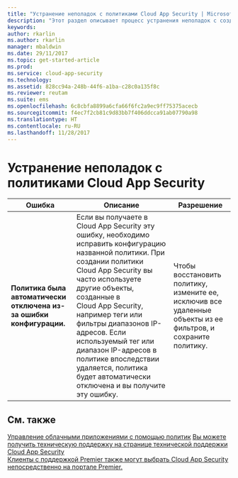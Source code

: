 ```yaml
---
title: "Устранение неполадок с политиками Cloud App Security | Microsoft Docs"
description: "Этот раздел описывает процесс устранения неполадок с созданием политик в Cloud App Security."
keywords: 
author: rkarlin
ms.author: rkarlin
manager: mbaldwin
ms.date: 29/11/2017
ms.topic: get-started-article
ms.prod: 
ms.service: cloud-app-security
ms.technology: 
ms.assetid: 828cc94a-248b-44f6-a1ba-c28c0a135f8c
ms.reviewer: reutam
ms.suite: ems
ms.openlocfilehash: 6c8cbfa8899a6cfa66f6fc2a9ec9ff75375acecb
ms.sourcegitcommit: f4ec7f2cb81c9d83bb7f406ddcca91ab07790a98
ms.translationtype: HT
ms.contentlocale: ru-RU
ms.lasthandoff: 11/28/2017
---
```

# <a name="troubleshooting-cloud-app-security-policies"></a>Устранение неполадок с политиками Cloud App Security

|Ошибка|Описание|Разрешение|
|----|----|----|
| **Политика <policy name> была автоматически отключена из-за ошибки конфигурации.**|Если вы получаете в Cloud App Security эту ошибку, необходимо исправить конфигурацию названной политики. При создании политики Cloud App Security вы часто используете другие объекты, созданные в Cloud App Security, например теги или фильтры диапазонов IP-адресов. Если используемый тег или диапазон IP-адресов в политике впоследствии удаляется, политика будет автоматически отключена и вы получите эту ошибку. |Чтобы восстановить политику, измените ее, исключив все удаленные объекты из ее фильтров, и сохраните политику.|



## <a name="see-also"></a>См. также
[Управление облачными приложениями с помощью политик](control-cloud-apps-with-policies.md)
[Вы можете получить техническую поддержку на странице технической поддержки Cloud App Security](http://support.microsoft.com/oas/default.aspx?prid=16031)  
[Клиенты с поддержкой Premier также могут выбрать Cloud App Security непосредственно на портале Premier.](https://premier.microsoft.com/)

